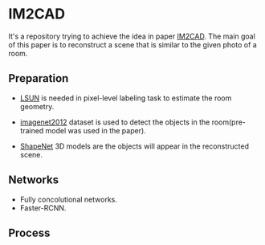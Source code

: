 # IM2CAD

It's a repository trying to achieve the idea in paper <a href = "https://homes.cs.washington.edu/~izadinia/im2cad.html">IM2CAD</a>. The main goal of this paper is to reconstruct a scene that is similar to the given photo of a room.

## Preparation

- <a href = "http://tigress-web.princeton.edu/~fy/lsun/public/release/">LSUN</a> is needed in pixel-level labeling task to estimate the room geometry.

- <a href = "http://www.image-net.org/challenges/LSVRC/2012/nonpub-downloads">imagenet2012</a> dataset is used to detect the objects in the room(pre-trained model was used in the paper).

- <a href = "https://www.shapenet.org/">ShapeNet</a> 3D models are the objects will appear in the reconstructed scene.

## Networks

- Fully concolutional networks.
- Faster-RCNN.

## Process

